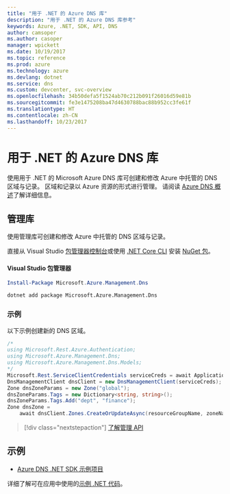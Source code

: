 ```yaml
---
title: "用于 .NET 的 Azure DNS 库"
description: "用于 .NET 的 Azure DNS 库参考"
keywords: Azure, .NET, SDK, API, DNS
author: camsoper
ms.author: casoper
manager: wpickett
ms.date: 10/19/2017
ms.topic: reference
ms.prod: azure
ms.technology: azure
ms.devlang: dotnet
ms.service: dns
ms.custom: devcenter, svc-overview
ms.openlocfilehash: 34b50defa5f1524ab70c212b091f26016d59e81b
ms.sourcegitcommit: fe3e1475208ba47d4630788bac88b952cc3fe61f
ms.translationtype: HT
ms.contentlocale: zh-CN
ms.lasthandoff: 10/23/2017
---
```

# <a name="azure-dns-libraries-for-net"></a>用于 .NET 的 Azure DNS 库

使用用于 .NET 的 Microsoft Azure DNS 库可创建和修改 Azure 中托管的 DNS 区域与记录。 区域和记录以 Azure 资源的形式进行管理。 请阅读 [Azure DNS 概述](/azure/dns/dns-overview)了解详细信息。

## <a name="management-library"></a>管理库

使用管理库可创建和修改 Azure 中托管的 DNS 区域与记录。

直接从 Visual Studio [包管理器控制台][PackageManager]或使用 [.NET Core CLI][DotNetCLI] 安装 [NuGet 包](https://www.nuget.org/packages/Microsoft.Azure.Management.Dns)。

#### <a name="visual-studio-package-manager"></a>Visual Studio 包管理器

```powershell
Install-Package Microsoft.Azure.Management.Dns
```

```bash
dotnet add package Microsoft.Azure.Management.Dns
```

### <a name="example"></a>示例

以下示例创建新的 DNS 区域。

```csharp
/*
using Microsoft.Rest.Azure.Authentication;
using Microsoft.Azure.Management.Dns;
using Microsoft.Azure.Management.Dns.Models;
*/
Microsoft.Rest.ServiceClientCredentials serviceCreds = await ApplicationTokenProvider.LoginSilentAsync(tenantId, clientId, secret);
DnsManagementClient dnsClient = new DnsManagementClient(serviceCreds);            
Zone dnsZoneParams = new Zone("global");
dnsZoneParams.Tags = new Dictionary<string, string>();
dnsZoneParams.Tags.Add("dept", "finance");
Zone dnsZone =
    await dnsClient.Zones.CreateOrUpdateAsync(resourceGroupName, zoneName, dnsZoneParams, null, "*");
```

> [!div class="nextstepaction"]
> [了解管理 API](/dotnet/api/overview/azure/dns/management)

## <a name="samples"></a>示例

* [Azure DNS .NET SDK 示例项目](https://www.microsoft.com/download/details.aspx?id=47268)

详细了解可在应用中使用的[示例 .NET 代码](https://azure.microsoft.com/resources/samples/?platform=dotnet)。

[PackageManager]: https://docs.microsoft.com/nuget/tools/package-manager-console
[DotNetCLI]: https://docs.microsoft.com/dotnet/core/tools/dotnet-add-package
